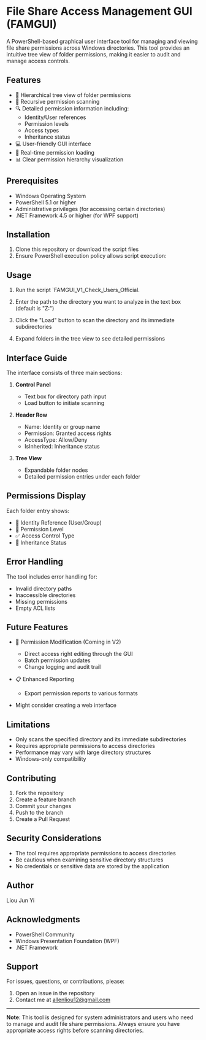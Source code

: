 # File Share Access Management GUI (FAMGUI)

A PowerShell-based graphical user interface tool for managing and viewing file share permissions across Windows directories. This tool provides an intuitive tree view of folder permissions, making it easier to audit and manage access controls.

## Features

- 🌳 Hierarchical tree view of folder permissions
- 📁 Recursive permission scanning
- 🔍 Detailed permission information including:
  - Identity/User references
  - Permission levels
  - Access types
  - Inheritance status
- 💻 User-friendly GUI interface
- 🔄 Real-time permission loading
- 📊 Clear permission hierarchy visualization

## Prerequisites

- Windows Operating System
- PowerShell 5.1 or higher
- Administrative privileges (for accessing certain directories)
- .NET Framework 4.5 or higher (for WPF support)

## Installation

1. Clone this repository or download the script files
2. Ensure PowerShell execution policy allows script execution:

## Usage

1. Run the script `FAMGUI_V1_Check_Users_Official.

2. Enter the path to the directory you want to analyze in the text box (default is "Z:\")
3. Click the "Load" button to scan the directory and its immediate subdirectories
4. Expand folders in the tree view to see detailed permissions

## Interface Guide

The interface consists of three main sections:
1. **Control Panel**
   - Text box for directory path input
   - Load button to initiate scanning

2. **Header Row**
   - Name: Identity or group name
   - Permission: Granted access rights
   - AccessType: Allow/Deny
   - IsInherited: Inheritance status

3. **Tree View**
   - Expandable folder nodes
   - Detailed permission entries under each folder

## Permissions Display

Each folder entry shows:
- 👤 Identity Reference (User/Group)
- 🔑 Permission Level
- ✅ Access Control Type
- 🔄 Inheritance Status

## Error Handling

The tool includes error handling for:
- Invalid directory paths
- Inaccessible directories
- Missing permissions
- Empty ACL lists

## Future Features

- 🔧 Permission Modification (Coming in V2)
  - Direct access right editing through the GUI
  - Batch permission updates
  - Change logging and audit trail
- 📋 Enhanced Reporting
  - Export permission reports to various formats

- Might consider creating a web interface
## Limitations

- Only scans the specified directory and its immediate subdirectories
- Requires appropriate permissions to access directories
- Performance may vary with large directory structures
- Windows-only compatibility

## Contributing

1. Fork the repository
2. Create a feature branch
3. Commit your changes
4. Push to the branch
5. Create a Pull Request

## Security Considerations

- The tool requires appropriate permissions to access directories
- Be cautious when examining sensitive directory structures
- No credentials or sensitive data are stored by the application


## Author

Liou Jun Yi

## Acknowledgments

- PowerShell Community
- Windows Presentation Foundation (WPF)
- .NET Framework

## Support

For issues, questions, or contributions, please:
1. Open an issue in the repository
2. Contact me at allenliou12@gmail.com

---

**Note**: This tool is designed for system administrators and users who need to manage and audit file share permissions. Always ensure you have appropriate access rights before scanning directories.